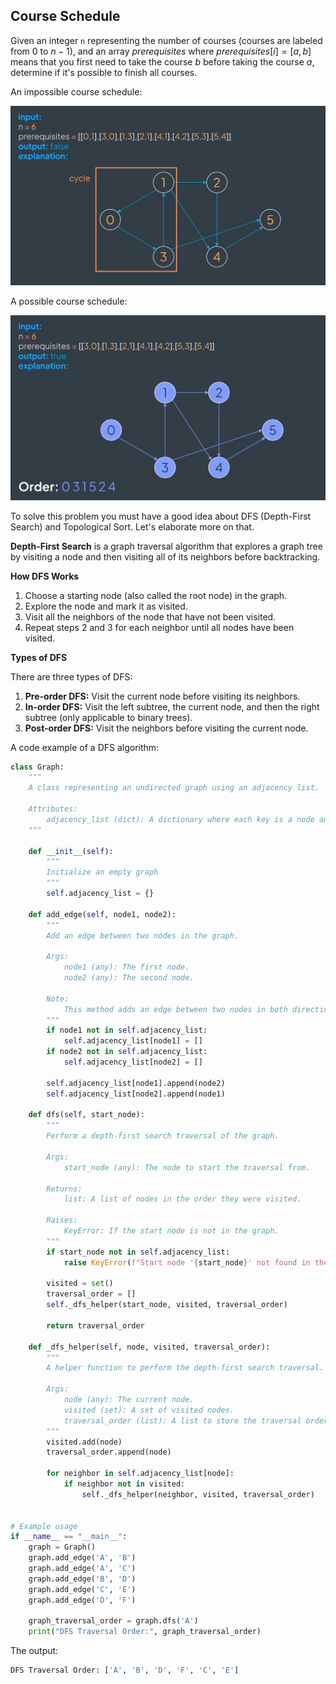 ## Course Schedule

Given an integer ``n`` representing the number of courses (courses are labeled from 0 to $n - 1$), and an array $prerequisites$
where $prerequisites[i] = [a, b]$ means that you first need to take the course $b$ before taking the course $a$, determine if
it's possible to finish all courses.

An impossible course schedule:

![](../static/course-schedule-impossible.png)

A possible course schedule:

![](../static/course-schedule-possible.png)

To solve this problem you must have a good idea about DFS (Depth-First Search) and Topological Sort. Let's elaborate more on that.

**Depth-First Search** is a graph traversal algorithm that explores a graph tree by visiting a node and then
visiting all of its neighbors before backtracking.

**How DFS Works**

1. Choose a starting node (also called the root node) in the graph.
2. Explore the node and mark it as visited.
3. Visit all the neighbors of the node that have not been visited.
4. Repeat steps 2 and 3 for each neighbor until all nodes have been visited.

**Types of DFS**

There are three types of DFS:

1. **Pre-order DFS:** Visit the current node before visiting its neighbors.
2. **In-order DFS:** Visit the left subtree, the current node, and then the right subtree (only applicable to binary trees).
3. **Post-order DFS:** Visit the neighbors before visiting the current node.

A code example of a DFS algorithm:

```python
class Graph:
    """
    A class representing an undirected graph using an adjacency list.

    Attributes:
        adjacency_list (dict): A dictionary where each key is a node and its corresponding value is a list of neighboring nodes.
    """

    def __init__(self):
        """
        Initialize an empty graph
        """
        self.adjacency_list = {}

    def add_edge(self, node1, node2):
        """
        Add an edge between two nodes in the graph.

        Args:
            node1 (any): The first node.
            node2 (any): The second node.

        Note:
            This method adds an edge between two nodes in both directions, making the graph undirected.
        """
        if node1 not in self.adjacency_list:
            self.adjacency_list[node1] = []
        if node2 not in self.adjacency_list:
            self.adjacency_list[node2] = []

        self.adjacency_list[node1].append(node2)
        self.adjacency_list[node2].append(node1)

    def dfs(self, start_node):
        """
        Perform a depth-first search traversal of the graph.

        Args:
            start_node (any): The node to start the traversal from.

        Returns:
            list: A list of nodes in the order they were visited.

        Raises:
            KeyError: If the start node is not in the graph.
        """
        if start_node not in self.adjacency_list:
            raise KeyError(f"Start node '{start_node}' not found in the graph")
        
        visited = set()
        traversal_order = []
        self._dfs_helper(start_node, visited, traversal_order)

        return traversal_order

    def _dfs_helper(self, node, visited, traversal_order):
        """
        A helper function to perform the depth-first search traversal.

        Args:
            node (any): The current node.
            visited (set): A set of visited nodes.
            traversal_order (list): A list to store the traversal order.
        """
        visited.add(node)
        traversal_order.append(node)

        for neighbor in self.adjacency_list[node]:
            if neighbor not in visited:
                self._dfs_helper(neighbor, visited, traversal_order)


# Example usage
if __name__ == "__main__":
    graph = Graph()
    graph.add_edge('A', 'B')
    graph.add_edge('A', 'C')
    graph.add_edge('B', 'D')
    graph.add_edge('C', 'E')
    graph.add_edge('D', 'F')

    graph_traversal_order = graph.dfs('A')
    print("DFS Traversal Order:", graph_traversal_order)
```

The output:

```bash
DFS Traversal Order: ['A', 'B', 'D', 'F', 'C', 'E']
```